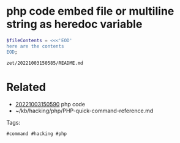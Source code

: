 # php code embed file or multiline string as heredoc variable
```php
$fileContents = <<<'EOD'
here are the contents
EOD;
```

` zet/20221003150585/README.md `

# Related

- [20221003150590](/zet/20221003150590/README.md) php code
- ~/kb/hacking/php/PHP-quick-command-reference.md

Tags:

    #command #hacking #php 
